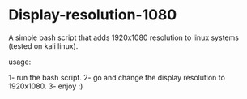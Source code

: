 Display-resolution-1080
=======================

A simple bash script that adds 1920x1080 resolution to linux systems (tested on kali linux).

usage:

1- run the bash script.
2- go and change the display resolution to 1920x1080.
3- enjoy :)
